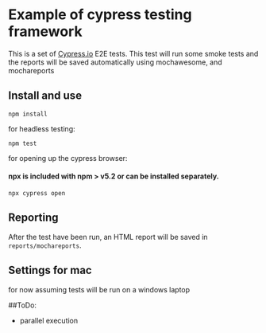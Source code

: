 # Example of cypress testing framework

This is a set of [Cypress.io](https://www.cypress.io) E2E tests. This test will run some smoke tests and the reports will be saved automatically using mochawesome, and mochareports

## Install and use


```shell
npm install
```

for headless testing:
```shell
npm test
```

for opening up the cypress browser:
#### npx is included with npm > v5.2 or can be installed separately.

```shell
npx cypress open
```

## Reporting

 After the test have been run, an HTML report will be saved in `reports/mochareports`. 

## Settings for mac
for now assuming tests will be run on a windows laptop

##ToDo:
- parallel execution